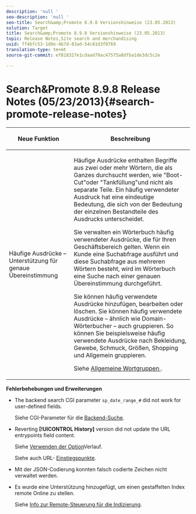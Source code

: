 ```yaml
---
description: 'null '
seo-description: 'null '
seo-title: Search&amp;Promote 8.9.8 Versionshinweise (23.05.2013)
solution: Target
title: Search&amp;Promote 8.9.8 Versionshinweise (23.05.2013)
topic: Release Notes,Site search and merchandising
uuid: ff4bfc53-1d0e-4b7d-83ad-54c81d3f9769
translation-type: tm+mt
source-git-commit: ef818327e1cdaad79ac47575a8dfba1de3dc5c2e

---
```



# Search&amp;Promote 8.9.8 Release Notes (05/23/2013){#search-promote-release-notes}

<table> 
 <thead> 
  <tr> 
   <th colname="col1" class="entry"> <p>Neue Funktion </p> </th> 
   <th colname="col2" class="entry"> <p>Beschreibung </p> </th> 
  </tr> 
 </thead>
 <tbody> 
  <tr> 
   <td colname="col1"> <p> Häufige Ausdrücke – Unterstützung für genaue Übereinstimmung </p> </td> 
   <td colname="col2"> <p> Häufige Ausdrücke enthalten Begriffe aus zwei oder mehr Wörtern, die als Ganzes durchsucht werden, wie "Boot-Cut"oder "Tankfüllung"und nicht als separate Teile. Ein häufig verwendeter Ausdruck hat eine eindeutige Bedeutung, die sich von der Bedeutung der einzelnen Bestandteile des Ausdrucks unterscheidet. </p> <p> Sie verwalten ein Wörterbuch häufig verwendeter Ausdrücke, die für Ihren Geschäftsbereich gelten. Wenn ein Kunde eine Suchabfrage ausführt und diese Suchabfrage aus mehreren Wörtern besteht, wird im Wörterbuch eine Suche nach einer genauen Übereinstimmung durchgeführt. </p> <p>Sie können häufig verwendete Ausdrücke hinzufügen, bearbeiten oder löschen. Sie können häufig verwendete Ausdrücke – ähnlich wie Domain-Wörterbucher – auch gruppieren. So können Sie beispielsweise häufig verwendete Ausdrücke nach Bekleidung, Gewebe, Schmuck, Größen, Shopping und Allgemein gruppieren. </p> <p>Siehe <a href="../c-about-linguistics-menu/c-about-common-phrases.md#concept_4946E53586DF492EAEB1B7F757FD440F" format="dita" scope="local"> Allgemeine Wortgruppen </a>. </p> </td> 
  </tr> 
 </tbody> 
</table>

**Fehlerbehebungen und Erweiterungen**

* The backend search CGI parameter `sp_date_range_#` did not work for user-defined fields.

   Siehe CGI-Parameter für die [Backend-Suche](../c-appendices/c-cgiparameters.md#reference_582E85C3886740C98FE88CA9DF7918E8).

* Reverting **[!UICONTROL History]** version did not update the URL entrypoints field content.

   Siehe [Verwenden der Option](../t-using-the-history-option.md#task_70DD3F87A67242BBBD2CB27156F43002)Verlauf.

   Siehe auch URL- [Einstiegspunkte](../c-about-settings-menu/c-about-crawling-menu.md#concept_5D857E3B5C124E85BC0B5AE77A509573).

* Mit der JSON-Codierung konnten falsch codierte Zeichen nicht verwaltet werden.
* Es wurde eine Unterstützung hinzugefügt, um einen gestaffelten Index remote Online zu stellen.

   Siehe [Info zur Remote-Steuerung für die Indizierung](../c-about-index-menu/c-about-remote-control-for-indexing.md#concept_C79B322190E84106A434E5C6D4A4118F).

